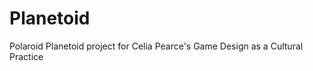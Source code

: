 Planetoid
=========

Polaroid Planetoid project for Celia Pearce's Game Design as a Cultural Practice